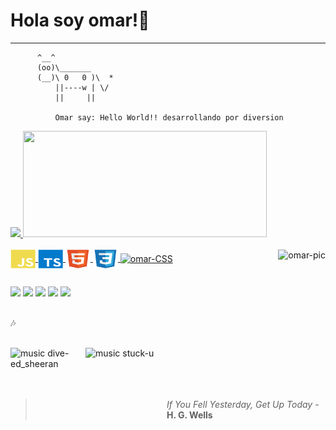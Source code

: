 # Hola soy omar!🐧 

------
          ^__^
          (oo)\_______
          (__)\ 0   0 )\  *
              ||----w | \/
              ||     ||
              
              Omar say: Hello World!! desarrollando por diversion

<div align="left">
  <a href="https://github.com/omarguerrer">
  <img height="180em" src="https://github-readme-stats.vercel.app/api?username=omarguerrer&show_icons=true&theme=merko&include_all_commits=true&count_private=true"/>
  <img height="170em" width="390em" src="https://github-readme-stats.vercel.app/api/top-langs/?username=omarguerrer&layout=compact&langs_count=7&theme=merko"/>
</div>
  
<div style="display: inline_block"><br>
  <img align="center" alt="omar-Js" height="30" width="40" src="https://raw.githubusercontent.com/devicons/devicon/master/icons/javascript/javascript-plain.svg">
  <img align="center" alt="omar-Ts" height="30" width="40" src="https://raw.githubusercontent.com/devicons/devicon/master/icons/typescript/typescript-plain.svg">
  <img align="center" alt="omar-HTML" height="30" width="40" src="https://raw.githubusercontent.com/devicons/devicon/master/icons/html5/html5-original.svg">
  <img align="center" alt="omar-CSS" height="30" width="40" src="https://raw.githubusercontent.com/devicons/devicon/master/icons/css3/css3-original.svg">
  <img align="center" alt="omar-CSS" width="40" src="https://img.icons8.com/color/48/000000/spring-logo.png"/>
  <img align="right" alt="omar-pic" height="150" src="https://i.ibb.co/h2dKGB0/Omar.png">
</div>

 ##
 
 <div> 
  <a href="https://www.facebook.com/omar9.guerrero/" target="_blank"><img src="https://i.ibb.co/jyp12Wf/image-1.jpg"></a> 
  <a href="https://www.instagram.com/omargpax/" target="_blank"><img src="https://img.shields.io/badge/-Instagram-%23E4405F?style=for-the-badge&logo=instagram&logoColor=white"   target="_blank"></a>
   <a href = "mailto:omarguerreropusma@gmail.com"><img src="https://img.shields.io/badge/-Gmail-%23333?style=for-the-badge&logo=gmail&logoColor=white" target="_blank"></a>
 <a href="https://discord.gg/mYPRQhb9" target="_blank"><img src="https://img.shields.io/badge/Discord-7289DA?style=for-the-badge&logo=discord&logoColor=white" target="_blank"></a> 
  <a href="https://www.linkedin.com/in/omar-guerrero-pusma-760059203/" target="_blank"><img src="https://img.shields.io/badge/-LinkedIn-%230077B5?style=for-the-badge&logo=linkedin&logoColor=white" target="_blank"></a> 
 
</div>
  
##

🎶
<div align="left" style="display: inline_block"> <br> 
  <a href="https://music.youtube.com/watch?v=kDFRfdtxZ7g&list=PL8Tr9rPEAB-h_C4WrJFdWQzqDbeoW7bvg">
  <img align="left" alt="music dive-ed_sheeran" width="120" height="120" src="https://media1.giphy.com/media/3jOHFAU5Y5gFtW8UXl/giphy.gif?cid=790b7611325c0d7c45334d7d3e8406f3af923afb013eff38&rid=giphy.gif&ct=g"/></a>
  <a href="https://music.youtube.com/watch?v=aN51_dkVyhc&list=PL8Tr9rPEAB-iyNWwjjS-C_fCiz-MIKjcy">
    <img align="left" alt="music stuck-u" width="130" height="120" src="https://media3.giphy.com/media/WQkr0Nb64nqaVlU7Pi/giphy.gif?cid=ecf05e476pewvfawnupbvotbi1zrohwby8u4h4suzpq67yqe&rid=giphy.gif&ct=g"/></a>
</div>
 <br> <br> <br> <br>

> _If You Fell Yesterday, Get Up Today_ - **H. G. Wells**
